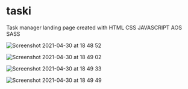 # taski
Task manager landing page created with HTML CSS JAVASCRIPT AOS SASS

![Screenshot 2021-04-30 at 18 48 52](https://user-images.githubusercontent.com/54501214/116734159-f865f080-a9e4-11eb-8ced-17d868143577.png)

![Screenshot 2021-04-30 at 18 49 02](https://user-images.githubusercontent.com/54501214/116734176-ff8cfe80-a9e4-11eb-9330-a413b5237565.png)

![Screenshot 2021-04-30 at 18 49 33](https://user-images.githubusercontent.com/54501214/116734187-03b91c00-a9e5-11eb-841e-0959baaae195.png)

![Screenshot 2021-04-30 at 18 49 49](https://user-images.githubusercontent.com/54501214/116734200-087dd000-a9e5-11eb-8c24-edf2cfcd1f44.png)

